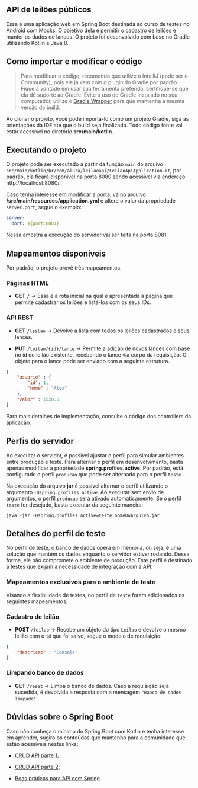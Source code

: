 ## API de leilões públicos

Essa é uma aplicação web em Spring Boot destinada ao curso de testes no Android com Mocks. O objetivo dela é permitir o cadastro de leilões e manter os dados de lances. O projeto foi desenvolvido com base no Gradle utilizando Kotlin e Java 8.

## Como importar e modificar o código

> Para modificar o código, recomendo que utilize o IntelliJ (pode ser o Community), pois ele já vem com o plugin do Gradle por padrão. Fique à vontade em usar sua ferramenta preferida, certifique-se que ela dê suporte ao Gradle. Evite o uso do Gradle instalado no seu computador, utilize o [Gradle Wrapper](https://medium.com/collabcode/gradle-nativo-ou-wrapper-saiba-qual-utilizar-e029058bf80) para que mantenha a mesma versão do build.

Ao clonar o projeto, você pode importá-lo como um projeto Gradle, siga as orientações da IDE até que o build seja finalizado. Todo código fonte vai estar acessível no diretório **src/main/kotlin**.

## Executando o projeto

O projeto pode ser executado a partir da função `main` do arquivo `src/main/kotlin/br/com/alura/leilaoapi/LeilaoApiApplication.kt`, por padrão, ela ficará disponível na porta 8080 sendo acessível via endereço http://localhost:8080/.

Caso tenha interesse em modificar a porta, vá no arquivo **/src/main/resources/application.yml** e altere o valor da propriedade `server.port`, segue o exemplo:

```yml
server:
  port: ${port:8081}
```

Nessa amostra a execução do servidor vai ser feita na porta 8081.

## Mapeamentos disponíveis

Por padrão, o projeto provê três mapeamentos.

### Páginas HTML

- **GET** `/` -> Essa é a rota inicial na qual é apresentada a página que permite cadastrar os leilões e listá-los com os seus IDs.

### API REST

- **GET** `/leilao` -> Devolve a lista com todos os leilões cadastrados e seus lances.

- **PUT** `/leilao/{id}/lance` -> Permite a adição de novos lances com base no id do leilão existente, recebendo o lance via corpo da requisição. O objeto para o lance pode ser enviado com a seguinte estrutura.

```json
{
	"usuario" : {
		"id": 1,
		"nome" : "Alex"
	},
	"valor" : 1520.0
}
```

Para mais detalhes de implementação, consulte o código dos controllers da aplicação.

## Perfis do servidor

Ao executar o servidor, é possível ajustar o perfil para simular ambientes entre produção e teste. Para alternar o perfil em desenvolvimento, basta apenas modificar a propriedade **spring.profiles.active**. Por padrão, está configurado o perfil `producao` que pode ser alternado para o perfil `teste`.

Na execução do arquivo **jar** é possível alternar o perfil utilizando o argumento `-Dspring.profiles.active`. Ao executar sem envio de argumentos, o perfil `producao` será ativado automaticamente. Se o perfil `teste` for desejado, basta executar da seguinte maneira:

```
java -jar -Dspring.profiles.active=teste nomeDoArquivo.jar
```

## Detalhes do perfil de teste

No perfil de teste, o banco de dados opera em memória, ou seja, é uma solução que mantém os dados enquanto o servidor estiver rodando. Dessa forma, ele não compromete o ambiente de produção. Este perfil é destinado a testes que exijam a necessidade de integração com a API.

### Mapeamentos exclusivos para o ambiente de teste

Visando a flexibilidade de testes, no perfil de `teste` foram adicionados os seguintes mapeamentos:

### Cadastro de leilão

- **POST** `/leilao` -> Recebe um objeto do tipo `Leilao` e devolve o mesmo leilão com o `id` que foi salvo, segue o modelo de requisição:

```json
{
	"descricao" : "Console"
}
```

### Limpando banco de dados

- **GET** `/reset` -> Limpa o banco de dados. Caso a requisição seja sucedida, é devolvida a resposta com a mensagem `"Banco de dados limpado"`.

## Dúvidas sobre o Spring Boot

Caso não conheça o mínimo do Spring Boot com Kotlin e tenha interesse em aprender, sugiro os conteúdos que mantenho para a comunidade que estão acessíveis nestes links:

- [CRUD API parte 1](https://medium.com/collabcode/implementando-uma-crud-api-no-spring-boot-com-kotlin-parte-1-c6e281d0f8f8);

- [CRUD API parte 2](https://medium.com/collabcode/implementando-uma-crud-api-no-spring-boot-com-kotlin-parte-2-3346312dc956);

- [Boas práticas para API com Spring](https://medium.com/collabcode/boas-pr%C3%A1ticas-para-a-implementa%C3%A7%C3%A3o-de-apis-no-spring-boot-com-kotlin-6e77aac110da).
